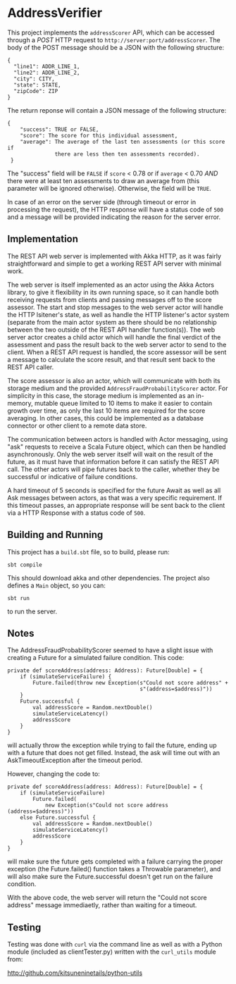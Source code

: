 AddressVerifier
===============

This project implements the `addressScorer` API, which can be accessed through
a *POST* HTTP request to `http://server:port/addressScorer`.  The body of the 
POST message should be a JSON with the following structure:

    {
      "line1": ADDR_LINE_1,
      "line2": ADDR_LINE_2,
      "city": CITY,
      "state": STATE,
      "zipCode": ZIP
    }

The return reponse will contain a JSON message of the following structure:
    
    {
        "success": TRUE or FALSE,
        "score": The score for this individual assessment,
        "average": The average of the last ten assessments (or this score if
                   there are less then ten assessments recorded).
     }
     
The "success" field will be `FALSE` if `score` < 0.78 or if `average` < 0.70
*AND* there were at least ten assessments to draw an average from (this
parameter will be ignored otherwise).  Otherwise, the field will be `TRUE`.

In case of an error on the server side (through timeout or error in processing 
the request), the HTTP response will have a status code of `500` and a
message will be provided indicating the reason for the server error.

Implementation
------------

The REST API web server is implemented with Akka HTTP, as it was fairly
straightforward and simple to get a working REST API server with minimal work.
 
The web server is itself implemented as an actor using the Akka Actors library,
to give it flexibility in its own running space, so it can handle both receiving
requests from clients and passing messages off to the score assessor.  The start
and stop messages to the web server actor will handle the HTTP lsitener's state, 
as well as handle the HTTP listener's actor system (separate from the main actor 
system as there should be no relationship between the two outside of the REST API 
handler function(s)). The web server actor creates a child actor which will handle 
the final verdict of the assessment and pass the result back to the web server actor
to send to the client. When a REST API request is handled, the score assessor will 
be sent a message to calculate the score result, and that result sent back to the 
REST API caller.

The score assessor is also an actor, which will communicate with both its 
storage medium and the provided `AddressFraudProbabilityScorer` actor. 
For simplicity in this case, the storage medium is implemented as an in-memory, 
mutable queue limited to 10 items to make it easier to contain growth over time, 
as only the last 10 items are required for the score averaging.  In other cases,
this could be implemented as a database connector or other client to a remote 
data store.

The communication between actors is handled with Actor messaging, using "ask" 
requests to receive a Scala Future object, which can then be handled 
asynchronously.  Only the web server itself will wait on the result of the 
future, as it must have that information before it can satisfy the REST API 
call.  The other actors will pipe futures back to the caller, whether they be 
successful or indicative of failure conditions.

A hard timeout of 5 seconds is specified for the future Await as well as all 
Ask messages between actors, as that was a very specific requirement.  If this 
timeout passes, an appropriate response will be sent back to the client via a 
HTTP Response with a status code of `500`.
 
Building and Running
-----

This project has a `build.sbt` file, so to build, please run:

    sbt compile
    
This should download akka and other dependencies.  The project also defines a 
`Main` object, so you can:

    sbt run
    
to run the server.  

Notes
-----

The AddressFraudProbabilityScorer seemed to have a slight issue with creating a 
Future for a simulated failure condition.  This code:

    private def scoreAddress(address: Address): Future[Double] = {
        if (simulateServiceFailure) {
            Future.failed(throw new Exception(s"Could not score address" +
                                              s"(address=$address)"))
        }
        Future.successful {
            val addressScore = Random.nextDouble()
            simulateServiceLatency()
            addressScore
        }
    }

will actually throw the exception while trying to fail the future, ending up 
with a future that does not get filled.  Instead, the ask will time out with an 
AskTimeoutException after the timeout period.

However, changing the code to:

    private def scoreAddress(address: Address): Future[Double] = {
        if (simulateServiceFailure)
            Future.failed(
                new Exception(s"Could not score address (address=$address)"))
        else Future.successful {
            val addressScore = Random.nextDouble()
            simulateServiceLatency()
            addressScore
        }
    }

will make sure the future gets completed with a failure carrying the proper
exception (the Future.failed() function takes a Throwable parameter), and 
will also make sure the Future.successful doesn't get run on the failure
condition.

With the above code, the web server will return the "Could not score address"
message immediaetly, rather than waiting for a timeout.

Testing
-------

Testing was done with `curl` via the command line as well as with a Python
module (included as clientTester.py) written with the `curl_utils` module from:

http://github.com/kitsuneninetails/python-utils
